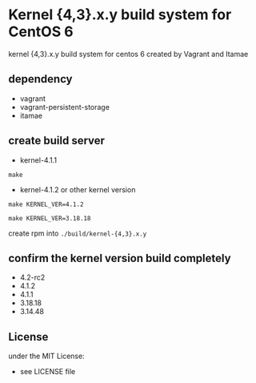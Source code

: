 # Kernel {4,3}.x.y build system for CentOS 6

kernel {4,3}.x.y build system for centos 6 created by Vagrant and Itamae

## dependency

- vagrant
- vagrant-persistent-storage
- itamae

## create build server

- kernel-4.1.1

```
make
```

- kernel-4.1.2 or other kernel version

```
make KERNEL_VER=4.1.2
```
```
make KERNEL_VER=3.18.18
```

create rpm into `./build/kernel-{4,3}.x.y`

## confirm the kernel version build completely
- 4.2-rc2
- 4.1.2
- 4.1.1
- 3.18.18
- 3.14.48

## License
under the MIT License:
- see LICENSE file

